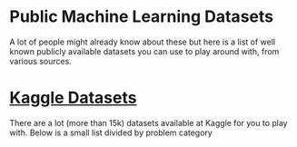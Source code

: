# Public Machine Learning Datasets

A lot of people might already know about these but here is a list of well known publicly available datasets you can use to play around with, from various sources.

# [Kaggle Datasets](http://kaggle.com/datasets)
There are a lot (more than 15k) datasets available at Kaggle for you to play with. Below is a small list divided by problem category

